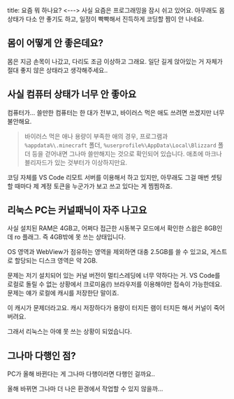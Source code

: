 title: 요즘 뭐 하나요?
<--->
사실 요즘은 프로그래밍을 잠시 쉬고 있어요.
아무래도 몸상태가 다소 안 좋기도 하고, 일정이 빡빡해서 진득하게 코딩할 짬이 안 나네요.

## 몸이 어떻게 안 좋은데요?
몸은 지금 손목이 나갔고, 다리도 조금 이상하고 그래요.
일단 길게 앉아있는 거 자체가 절대 좋지 않은 상태라고 생각해주세요..

## 사실 컴퓨터 상태가 너무 안 좋아요
컴퓨터가...
쓸만한 컴퓨터는 한 대가 전부고, 바이러스 먹은 애도 쓰려면 쓰겠지만 너무 불안해요.

> 바이러스 먹은 애나 용량이 부족한 애의 경우, 프로그램과 `%appdata%\.minecraft` 폴더, `%userprofile%\AppData\Local\Blizzard` 폴더 등을 걷어내면 그나마 쓸만해지는 것으로 확인되어 있습니다. 애초에 마크나 블리자드가 있는 것부터가 이상하지만요.

코딩 자체를 VS Code 리모트 서버를 이용해서 하고 있지만,
아무래도 그걸 매번 셋팅할 때마다 제 계정 토큰을 누군가가 보고 쓰고 있다는 게 찜찜하죠.

## 리눅스 PC는 커널패닉이 자주 나고요
사실 설치된 RAM은 4GB고, 어쩌다 접근한 시동복구 모드에서 확인한 스왑은 8GB인데 ro 플래그. 즉 4GB밖에 못 쓰는 상태입니다.

OS 영역과 WebView가 점유하는 영역을 제외하면 대충 2.5GB를 쓸 수 있고요,
게스트로 할당되는 디스크 영역은 약 2GB.

문제는 저기 설치되어 있는 커널 버전이 멀티스레딩에 너무 약하다는 거.
VS Code를 로컬로 돌릴 수 없는 상황에서 크로미움(!) 브라우저를 이용해야만 접속이 가능한데요.
문제는 얘가 로컬에 캐시를 저장한단 말이죠.

이 캐시가 문제더라고요.
캐시 저장하다가 용량이 터지든 램이 터지든 해서 커널이 죽어버려요.

그래서 리눅스는 아얘 못 쓰는 상황이 되었습니다.

## 그나마 다행인 점?
PC가 올해 바뀐다는 게 그나마 다행이라면 다행인 걸까요..

올해 바뀌면 그나마 더 나은 환경에서 작업할 수 있지 않을까...